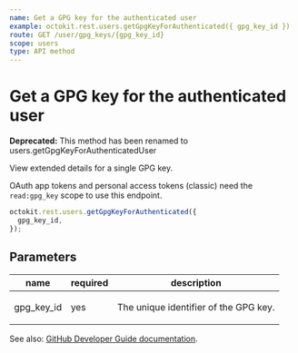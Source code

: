 ```yaml
---
name: Get a GPG key for the authenticated user
example: octokit.rest.users.getGpgKeyForAuthenticated({ gpg_key_id })
route: GET /user/gpg_keys/{gpg_key_id}
scope: users
type: API method
---
```


# Get a GPG key for the authenticated user

**Deprecated:** This method has been renamed to users.getGpgKeyForAuthenticatedUser

View extended details for a single GPG key.

OAuth app tokens and personal access tokens (classic) need the `read:gpg_key` scope to use this endpoint.

```js
octokit.rest.users.getGpgKeyForAuthenticated({
  gpg_key_id,
});
```

## Parameters

<table>
  <thead>
    <tr>
      <th>name</th>
      <th>required</th>
      <th>description</th>
    </tr>
  </thead>
  <tbody>
    <tr><td>gpg_key_id</td><td>yes</td><td>

The unique identifier of the GPG key.

</td></tr>
  </tbody>
</table>

See also: [GitHub Developer Guide documentation](https://docs.github.com/rest/users/gpg-keys#get-a-gpg-key-for-the-authenticated-user).

